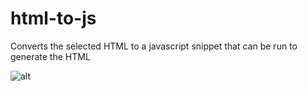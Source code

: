 # html-to-js

Converts the selected HTML to a javascript snippet that can be run to generate the HTML

![alt](./res/demo.gif)
